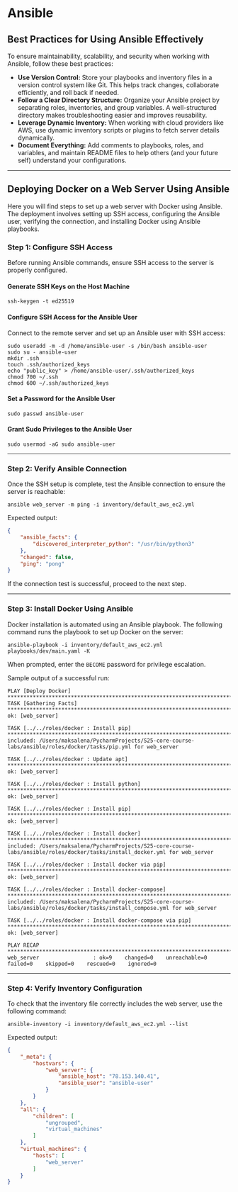 # Ansible

## Best Practices for Using Ansible Effectively

To ensure maintainability, scalability, and security when working with Ansible, follow these best practices:

* **Use Version Control:** Store your playbooks and inventory files in a version control system like Git. This helps track changes, collaborate efficiently, and roll back if needed.
* **Follow a Clear Directory Structure:** Organize your Ansible project by separating roles, inventories, and group variables. A well-structured directory makes troubleshooting easier and improves reusability.
* **Leverage Dynamic Inventory:** When working with cloud providers like AWS, use dynamic inventory scripts or plugins to fetch server details dynamically.
* **Document Everything:** Add comments to playbooks, roles, and variables, and maintain README files to help others (and your future self) understand your configurations.

---

## Deploying Docker on a Web Server Using Ansible

Here you will find steps to set up a web server with Docker using Ansible. The deployment involves setting up SSH access, configuring the Ansible user, verifying the connection, and installing Docker using Ansible playbooks.

### Step 1: Configure SSH Access

Before running Ansible commands, ensure SSH access to the server is properly configured.

#### Generate SSH Keys on the Host Machine

```shell
ssh-keygen -t ed25519
```

#### Configure SSH Access for the Ansible User

Connect to the remote server and set up an Ansible user with SSH access:

```shell
sudo useradd -m -d /home/ansible-user -s /bin/bash ansible-user
sudo su - ansible-user
mkdir .ssh
touch .ssh/authorized_keys
echo "public_key" > /home/ansible-user/.ssh/authorized_keys
chmod 700 ~/.ssh
chmod 600 ~/.ssh/authorized_keys
```

#### Set a Password for the Ansible User

```shell
sudo passwd ansible-user
```

#### Grant Sudo Privileges to the Ansible User

```shell
sudo usermod -aG sudo ansible-user
```

---

### Step 2: Verify Ansible Connection

Once the SSH setup is complete, test the Ansible connection to ensure the server is reachable:

```shell
ansible web_server -m ping -i inventory/default_aws_ec2.yml
```

Expected output:

```json
{
    "ansible_facts": {
        "discovered_interpreter_python": "/usr/bin/python3"
    },
    "changed": false,
    "ping": "pong"
}
```

If the connection test is successful, proceed to the next step.

---

### Step 3: Install Docker Using Ansible

Docker installation is automated using an Ansible playbook. The following command runs the playbook to set up Docker on the server:

```shell
ansible-playbook -i inventory/default_aws_ec2.yml playbooks/dev/main.yaml -K
```

When prompted, enter the `BECOME` password for privilege escalation.

Sample output of a successful run:

```shell
PLAY [Deploy Docker] **************************************************************************************************************************************************
TASK [Gathering Facts] ************************************************************************************************************************************************
ok: [web_server]

TASK [../../roles/docker : Install pip] *******************************************************************************************************************************
included: /Users/maksalena/PycharmProjects/S25-core-course-labs/ansible/roles/docker/tasks/pip.yml for web_server

TASK [../../roles/docker : Update apt] ********************************************************************************************************************************
ok: [web_server]

TASK [../../roles/docker : Install python] ****************************************************************************************************************************
ok: [web_server]

TASK [../../roles/docker : Install pip] *******************************************************************************************************************************
ok: [web_server]

TASK [../../roles/docker : Install docker] ****************************************************************************************************************************
included: /Users/maksalena/PycharmProjects/S25-core-course-labs/ansible/roles/docker/tasks/install_docker.yml for web_server

TASK [../../roles/docker : Install docker via pip] ********************************************************************************************************************
ok: [web_server]

TASK [../../roles/docker : Install docker-compose] ********************************************************************************************************************
included: /Users/maksalena/PycharmProjects/S25-core-course-labs/ansible/roles/docker/tasks/install_compose.yml for web_server

TASK [../../roles/docker : Install docker-compose via pip] ************************************************************************************************************
ok: [web_server]

PLAY RECAP ************************************************************************************************************************************************************
web_server                 : ok=9    changed=0    unreachable=0    failed=0    skipped=0    rescued=0    ignored=0   
```

---

### Step 4: Verify Inventory Configuration

To check that the inventory file correctly includes the web server, use the following command:

```shell
ansible-inventory -i inventory/default_aws_ec2.yml --list
```

Expected output:

```json
{
    "_meta": {
        "hostvars": {
            "web_server": {
                "ansible_host": "78.153.140.41",
                "ansible_user": "ansible-user"
            }
        }
    },
    "all": {
        "children": [
            "ungrouped",
            "virtual_machines"
        ]
    },
    "virtual_machines": {
        "hosts": [
            "web_server"
        ]
    }
}
```

